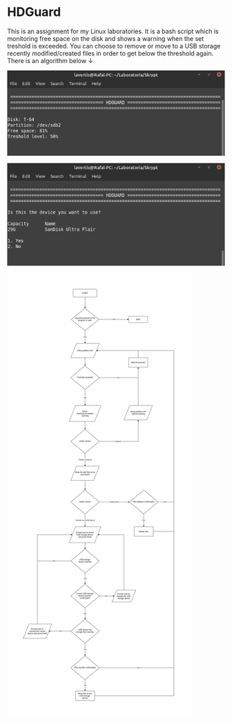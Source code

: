 # HDGuard
This is an assignment for my Linux laboratories.
It is a bash script which is monitoring free space on the disk and shows a warning when the set treshold is exceeded.
You can choose to remove or move to a USB storage recently modified/created files in order to get below the threshold again.
There is an algorithm below ↓

![](Screenshot1.png)

![](Screenshot2.png)

![](HDGUARD.png)
